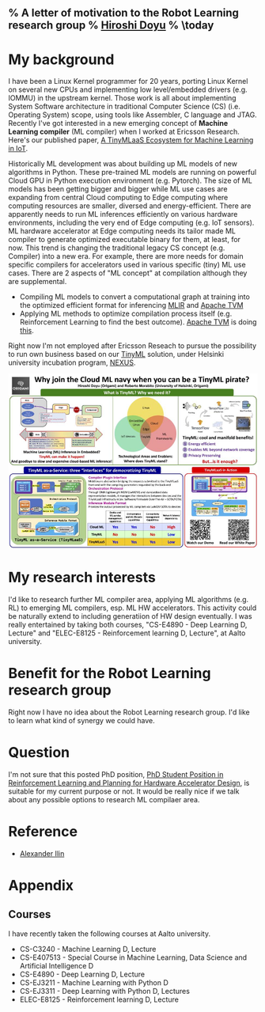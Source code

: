 % A letter of motivation to the Robot Learning research group
% [Hiroshi Doyu](mailto:hiroshi.doyu@gmail.com)
% \today
---
# My background
I have been a Linux Kernel programmer for 20 years, porting Linux Kernel on several new CPUs and implementing low level/embedded drivers (e.g. IOMMU) in the upstream kernel.
Those work is all about implementing System Software architecture in traditional Computer Science (CS) (i.e. Operating System) scope, using tools like Assembler, C language and JTAG.
Recently I've got interested in a new emerging concept of **Machine Learning compiler** (ML compiler) when I worked at Ericsson Research.
Here's our published paper, [A TinyMLaaS Ecosystem for Machine Learning in IoT](https://ieeexplore.ieee.org/document/9427352).

Historically ML development was about building up ML models of new algorithms in Python.
These pre-trained ML models are running on powerful Cloud GPU in Python execution environment (e.g. Pytorch).
The size of ML models has been getting bigger and bigger while ML use cases are expanding from central Cloud computing to Edge computing where computing resources are smaller, diversed and energy-efficient.
There are apparently needs to run ML inferences efficiently on various hardware environments, including the very end of Edge computing (e.g. IoT sensors).
ML hardware accelerator at Edge computing needs its tailor made ML compiler to generate optimized executable binary for them, at least, for now.
This trend is changing the traditional legacy CS concept (e.g. Compiler) into a new era.
For example, there are more needs for domain specific compilers for accelerators used in various specific (tiny) ML use cases.
There are 2 aspects of "ML concept" at compilation although they are supplemental.

* Compiling ML models to convert a computational graph at training into the optimized efficient format for inferencing [MLIR](https://mlir.llvm.org/) and [Apache TVM](https://tvm.apache.org/)
* Applying ML methods to optimize compilation process itself (e.g. Reinforcement Learning to find the best outcome). [Apache TVM](https://tvm.apache.org/) is doing [this](https://twitter.com/tqchenml/status/1597258641023066117/photo/1).

Right now I'm not employed after Ericsson Reseach to pursue the possibility to run own business based on our [TinyML](https://media-exp1.licdn.com/dms/image/C562DAQHNS5nstmvc0w/profile-treasury-image-shrink_800_800/0/1668676243196?e=1671184800&v=beta&t=edPqbDZHyqywmjBYBNiSCdCmsV6DRLN6iGf-CIkj-qk) solution, under Helsinki university incubation program, [NEXUS](https://www.helsinki.fi/en/networks/helsinki-incubators/incubators/nexus-deep-tech-ai-sustainability).

![TinyML as-a-Service](TinyMLaaS_one_pager.png)

# My research interests
I'd like to research further ML compiler area, applying ML algorithms (e.g. RL) to emerging ML compilers, esp. ML HW accelerators. This activity could be naturally extend to including generatiion of HW design eventually. I was really entertained by taking both courses, "CS-E4890 - Deep Learning D, Lecture" and "ELEC-E8125 - Reinforcement learning D, Lecture", at Aalto university.


# Benefit for the Robot Learning research group
Right now I have no idea about the Robot Learning research group.
I'd like to learn what kind of synergy we could have.


# Question
I'm not sure that this posted PhD position,  [PhD Student Position in Reinforcement Learning and Planning for Hardware Accelerator Design](https://aalto.wd3.myworkdayjobs.com/aalto/job/Otaniemi-Espoo-Finland/PhD-Student-Position-in-Reinforcement-Learning-and-Planning-for-Hardware-Accelerator-Design_R34979-5), is suitable for my current purpose or not. It would be really nice if we talk about any possible options to research ML compilaer area.

# Reference
* [Alexander Ilin](https://users.aalto.fi/~alexilin/)

# Appendix

## Courses
I have recently taken the following courses at Aalto university.

* CS-C3240 - Machine Learning D, Lecture
* CS-E407513 - Special Course in Machine Learning, Data Science and Artificial Intelligence D
* CS-E4890 - Deep Learning D, Lecture
* CS-EJ3211 - Machine Learning with Python D
* CS-EJ3311 - Deep Learning with Python D, Lectures
* ELEC-E8125 - Reinforcement learning D, Lecture
